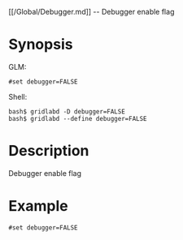 [[/Global/Debugger.md]] -- Debugger enable flag

# Synopsis
GLM:
~~~
#set debugger=FALSE
~~~
Shell:
~~~
bash$ gridlabd -D debugger=FALSE
bash$ gridlabd --define debugger=FALSE
~~~

# Description

Debugger enable flag

# Example

~~~
#set debugger=FALSE
~~~

